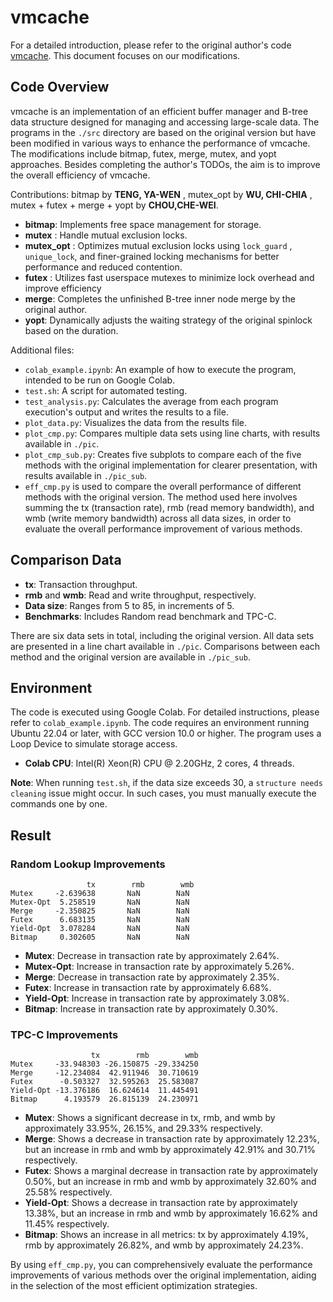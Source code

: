 # vmcache

For a detailed introduction, please refer to the original author's code [vmcache](https://github.com/viktorleis/vmcache). This document focuses on our modifications.

## Code Overview

vmcache is an implementation of an efficient buffer manager and B-tree data structure designed for managing and accessing large-scale data. The programs in the `./src` directory are based on the original version but have been modified in various ways to enhance the performance of vmcache. The modifications include bitmap, futex, merge, mutex, and yopt approaches. Besides completing the author's TODOs, the aim is to improve the overall efficiency of vmcache.

Contributions: bitmap by **TENG, YA-WEN** , mutex_opt by **WU, CHI-CHIA** , mutex + futex + merge + yopt by **CHOU,CHE-WEI**.

- **bitmap**: Implements free space management for storage.
- **mutex** : Handle mutual exclusion locks.
- **mutex_opt** : Optimizes mutual exclusion locks using `lock_guard` , `unique_lock`, and finer-grained locking mechanisms for better performance and reduced contention.
- **futex** : Utilizes fast userspace mutexes to minimize lock overhead and improve efficiency
- **merge**: Completes the unfinished B-tree inner node merge by the original author.
- **yopt**: Dynamically adjusts the waiting strategy of the original spinlock based on the duration.

Additional files:

- `colab_example.ipynb`: An example of how to execute the program, intended to be run on Google Colab.
- `test.sh`: A script for automated testing.
- `test_analysis.py`: Calculates the average from each program execution's output and writes the results to a file.
- `plot_data.py`: Visualizes the data from the results file.
- `plot_cmp.py`: Compares multiple data sets using line charts, with results available in `./pic`.
- `plot_cmp_sub.py`: Creates five subplots to compare each of the five methods with the original implementation for clearer presentation, with results available in `./pic_sub`.
- `eff_cmp.py` is used to compare the overall performance of different methods with the original version. The method used here involves summing the tx (transaction rate), rmb (read memory bandwidth), and wmb (write memory bandwidth) across all data sizes, in order to evaluate the overall performance improvement of various methods.

## Comparison Data

- **tx**: Transaction throughput.
- **rmb** and **wmb**: Read and write throughput, respectively.
- **Data size**: Ranges from 5 to 85, in increments of 5.
- **Benchmarks**: Includes Random read benchmark and TPC-C.

There are six data sets in total, including the original version. All data sets are presented in a line chart available in `./pic`. Comparisons between each method and the original version are available in `./pic_sub`.

## Environment

The code is executed using Google Colab. For detailed instructions, please refer to `colab_example.ipynb`. The code requires an environment running Ubuntu 22.04 or later, with GCC version 10.0 or higher. The program uses a Loop Device to simulate storage access.

- **Colab CPU**: Intel(R) Xeon(R) CPU @ 2.20GHz, 2 cores, 4 threads.

**Note**: When running `test.sh`, if the data size exceeds 30, a `structure needs cleaning` issue might occur. In such cases, you must manually execute the commands one by one.

## Result

### Random Lookup Improvements

```
                 tx        rmb        wmb
Mutex     -2.639638       NaN        NaN
Mutex-Opt  5.258519       NaN        NaN
Merge     -2.350825       NaN        NaN
Futex      6.683135       NaN        NaN
Yield-Opt  3.078284       NaN        NaN
Bitmap     0.302605       NaN        NaN
```

- **Mutex**: Decrease in transaction rate by approximately 2.64%.
- **Mutex-Opt**: Increase in transaction rate by approximately 5.26%.
- **Merge**: Decrease in transaction rate by approximately 2.35%.
- **Futex**: Increase in transaction rate by approximately 6.68%.
- **Yield-Opt**: Increase in transaction rate by approximately 3.08%.
- **Bitmap**: Increase in transaction rate by approximately 0.30%.

### TPC-C Improvements

```
                  tx        rmb        wmb
Mutex     -33.948303 -26.150875 -29.334250
Merge     -12.234084  42.911946  30.710619
Futex      -0.503327  32.595263  25.583087
Yield-Opt -13.376186  16.624614  11.445491
Bitmap      4.193579  26.815139  24.230971
```

- **Mutex**: Shows a significant decrease in tx, rmb, and wmb by approximately 33.95%, 26.15%, and 29.33% respectively.
- **Merge**: Shows a decrease in transaction rate by approximately 12.23%, but an increase in rmb and wmb by approximately 42.91% and 30.71% respectively.
- **Futex**: Shows a marginal decrease in transaction rate by approximately 0.50%, but an increase in rmb and wmb by approximately 32.60% and 25.58% respectively.
- **Yield-Opt**: Shows a decrease in transaction rate by approximately 13.38%, but an increase in rmb and wmb by approximately 16.62% and 11.45% respectively.
- **Bitmap**: Shows an increase in all metrics: tx by approximately 4.19%, rmb by approximately 26.82%, and wmb by approximately 24.23%.

By using `eff_cmp.py`, you can comprehensively evaluate the performance improvements of various methods over the original implementation, aiding in the selection of the most efficient optimization strategies.
